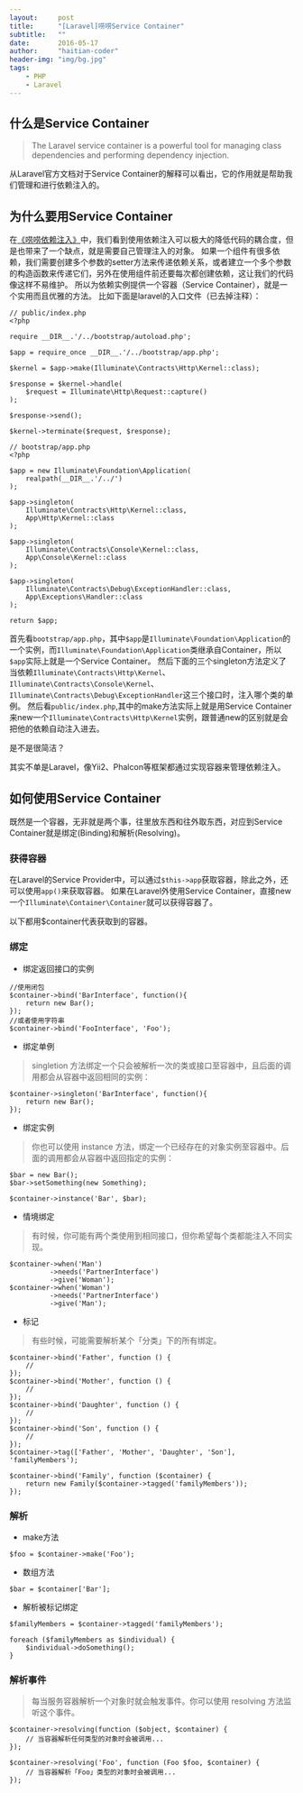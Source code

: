 ```yaml
---
layout:     post
title:      "[Laravel]唠唠Service Container"
subtitle:   ""
date:       2016-05-17
author:     "haitian-coder"
header-img: "img/bg.jpg"
tags:
    - PHP
    - Laravel
---
```




## 什么是Service Container ##

> The Laravel service container is a powerful tool for managing class dependencies and performing dependency injection. 

从Laravel官方文档对于Service Container的解释可以看出，它的作用就是帮助我们管理和进行依赖注入的。

## 为什么要用Service Container ##

在[《唠唠依赖注入》][1]中，我们看到使用依赖注入可以极大的降低代码的耦合度，但是也带来了一个缺点，就是需要自己管理注入的对象。
如果一个组件有很多依赖，我们需要创建多个参数的setter方法​​来传递依赖关系，或者建立一个多个参数的构造函数来传递它们，另外在使用组件前还要每次都创建依赖，这让我们的代码像这样不易维护。
所以为依赖实例提供一个容器（Service Container），就是一个实用而且优雅的方法。
比如下面是laravel的入口文件（已去掉注释）：


```
// public/index.php
<?php

require __DIR__.'/../bootstrap/autoload.php';

$app = require_once __DIR__.'/../bootstrap/app.php';

$kernel = $app->make(Illuminate\Contracts\Http\Kernel::class);

$response = $kernel->handle(
    $request = Illuminate\Http\Request::capture()
);

$response->send();

$kernel->terminate($request, $response);

```

```
// bootstrap/app.php
<?php

$app = new Illuminate\Foundation\Application(
    realpath(__DIR__.'/../')
);

$app->singleton(
    Illuminate\Contracts\Http\Kernel::class,
    App\Http\Kernel::class
);

$app->singleton(
    Illuminate\Contracts\Console\Kernel::class,
    App\Console\Kernel::class
);

$app->singleton(
    Illuminate\Contracts\Debug\ExceptionHandler::class,
    App\Exceptions\Handler::class
);

return $app;

```

首先看`bootstrap/app.php`，其中`$app`是`Illuminate\Foundation\Application`的一个实例，而`Illuminate\Foundation\Application`类继承自Container，所以`$app`实际上就是一个Service Container。
然后下面的三个singleton方法定义了当依赖`Illuminate\Contracts\Http\Kernel`、`Illuminate\Contracts\Console\Kernel`、`Illuminate\Contracts\Debug\ExceptionHandler`这三个接口时，注入哪个类的单例。
然后看`public/index.php`,其中的make方法实际上就是用Service Container来new一个`Illuminate\Contracts\Http\Kernel`实例，跟普通new的区别就是会把他的依赖自动注入进去。

是不是很简洁？

其实不单是Laravel，像Yii2、Phalcon等框架都通过实现容器来管理依赖注入。

## 如何使用Service Container ##

既然是一个容器，无非就是两个事，往里放东西和往外取东西，对应到Service Container就是绑定(Binding)和解析(Resolving)。

### 获得容器

在Laravel的Service Provider中，可以通过`$this->app`获取容器，除此之外，还可以使用`app()`来获取容器。
如果在Laravel外使用Service Container，直接new一个`Illuminate\Container\Container`就可以获得容器了。

以下都用$container代表获取到的容器。

### 绑定

 - 绑定返回接口的实例

```
//使用闭包
$container->bind('BarInterface', function(){
    return new Bar();
});
//或者使用字符串
$container->bind('FooInterface', 'Foo');
```

 - 绑定单例

> singletion 方法绑定一个只会被解析一次的类或接口至容器中，且后面的调用都会从容器中返回相同的实例：

```
$container->singleton('BarInterface', function(){
    return new Bar();
});
```

 - 绑定实例

> 你也可以使用 instance 方法，绑定一个已经存在的对象实例至容器中。后面的调用都会从容器中返回指定的实例：

```
$bar = new Bar();
$bar->setSomething(new Something);

$container->instance('Bar', $bar);
```

 - 情境绑定

> 有时候，你可能有两个类使用到相同接口，但你希望每个类都能注入不同实现。

```
$container->when('Man')
          ->needs('PartnerInterface')
          ->give('Woman');
$container->when('Woman')
          ->needs('PartnerInterface')
          ->give('Man');
```

 - 标记

> 有些时候，可能需要解析某个「分类」下的所有绑定。

```
$container->bind('Father', function () {
    //
});
$container->bind('Mother', function () {
    //
});
$container->bind('Daughter', function () {
    //
});
$container->bind('Son', function () {
    //
});
$container->tag(['Father', 'Mother', 'Daughter', 'Son'], 'familyMembers');

$container->bind('Family', function ($container) {
    return new Family($container->tagged('familyMembers'));
});

```

### 解析

 - make方法

```
$foo = $container->make('Foo');
```

 - 数组方法

```
$bar = $container['Bar'];
```

 - 解析被标记绑定

```
$familyMembers = $container->tagged('familyMembers');

foreach ($familyMembers as $individual) {
    $individual->doSomething();
}
```

### 解析事件

> 每当服务容器解析一个对象时就会触发事件。你可以使用 resolving 方法监听这个事件。

```
$container->resolving(function ($object, $container) {
    // 当容器解析任何类型的对象时会被调用...
});

$container->resolving('Foo', function (Foo $foo, $container) {
    // 当容器解析「Foo」类型的对象时会被调用...
});
```

  [1]: http://haitian299.github.io/2016/05/17/Dependency-injection/